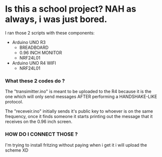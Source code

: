 # Is this a school project? NAH as always, i was just bored.
I ran those 2 scripts with these components: 
- Arduino UNO R3
  - BREADBOARD
  - 0.96 INCH MONITOR
  - NRF24L01
- Arduino UNO R4 WIFI
  - NRF24L01


### What these 2 codes do ? 
The "transimitter.ino" is meant to be uploaded to the R4 because it is the one 
which will only send messages AFTER performing a HANDSHAKE-LIKE protocol.

The "receveir.ino" initially sends it's public key to whoever is on the same frequency, 
once it finds someone it starts printing out the message that it receives on the 0.96 inch screen.


### HOW DO I CONNECT THOSE ? 
I'm trying to install fritzing without paying when i get it i will upload the scheme XD
